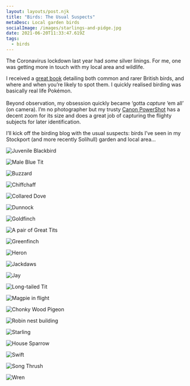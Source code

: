 ```yaml
---
layout: layouts/post.njk
title: "Birds: The Usual Suspects"
metaDesc: Local garden birds
socialImage: /images/starlings-and-pidge.jpg
date: 2021-06-20T11:33:47.619Z
tags:
  - birds
---
```

The Coronavirus lockdown last year had *some* silver linings. For me, one was getting more in touch with my local area and wildlife.

I received a [great book](https://www.goodreads.com/book/show/5716135-collins-complete-guide-to-british-birds) detailing both common and rarer British birds, and where and when you’re likely to spot them. I quickly realised birding was basically real life Pokémon. \
\
Beyond observation, my obsession quickly became ‘gotta *capture* ‘em all’ (on camera). I’m no photographer but my trusty [Canon PowerShot](https://www.canon.co.uk/for_home/product_finder/cameras/digital_camera/powershot/powershot_sx510_hs/) has a decent zoom for its size and does a great job of capturing the flighty subjects for later identification.

I’ll kick off the birding blog with the usual suspects: birds I’ve seen in my Stockport (and more recently Solihull) garden and local area...

![Juvenile Blackbird](/images/blackbird-juvenile-min.JPG "Blackbird (Juvenile)")

![Male Blue Tit](/images/bluetit-min.JPG "Blue Tit")

![Buzzard](/images/buzzard-min.JPG "Buzzard")

![Chiffchaff](/images/chiffchaff-min.JPG "Chiffchaff")

![Collared Dove](/images/collared-dove-min.JPG "Collared Dove")

![Dunnock](/images/dunnock-min.JPG "Dunnock")

![Goldfinch](/images/goldfinch-min.JPG "Goldfinch")

![A pair of Great Tits](/images/great-tits-min.JPG "A pair of Great Tits")

![Greenfinch](/images/greenfinch-min.JPG "Greenfinch")

![Heron](/images/heron-roof-min.JPG "Heron")

![Jackdaws](/images/jackdaws-min.JPG "Jackdaws")

![Jay](/images/jay-min.JPG "Jay")

![Long-tailed Tit](/images/longtailedtit-min.JPG "Long-tailed Tit")

![Magpie in flight](/images/magpie-flight-min.JPG "Magpie")

![Chonky Wood Pigeon](/images/pigeon-chonk-min.JPG "Wood Pigeon")

![Robin nest building](/images/robin-leaf-min.JPG "Robin nest building")

![Starling](/images/starling-min.JPG "Starling")

![House Sparrow](/images/sparrow-min.JPG "Sparrow")

![Swift](/images/swift-min.JPG "Swift")

![Song Thrush](/images/thrush-min.JPG "Thrush")

![Wren](/images/wren-close-min.JPG "Wren")
